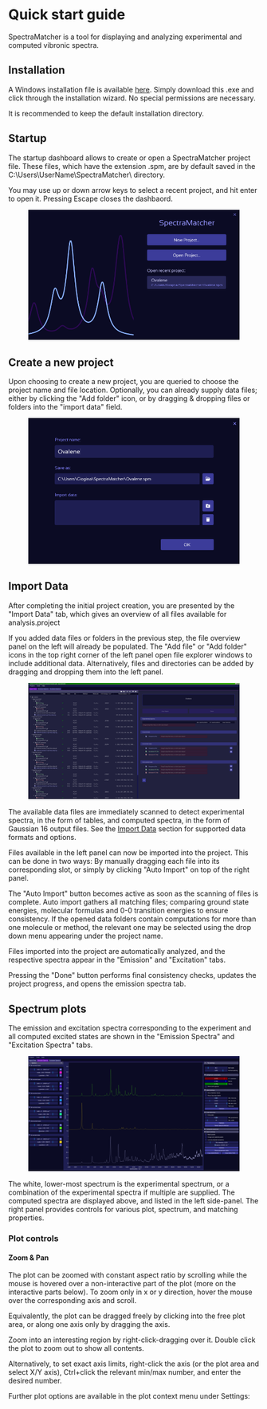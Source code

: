 # Quick start guide

SpectraMatcher is a tool for displaying and analyzing experimental and computed vibronic spectra.

## Installation

A Windows installation file is available [here](../installer/SpectraMatcher-setup.exe). Simply download this .exe and click through the installation wizard. No special permissions are necessary.

It is recommended to keep the default installation directory.

## Startup

The startup dashboard allows to create or open a SpectraMatcher project file. These files, which have the extension .spm, are by default saved in the C:\Users\UserName\SpectraMatcher\ directory.

You may use up or down arrow keys to select a recent project, and hit enter to open it. Pressing Escape closes the dashbaord.

<figure><img src=".gitbook/assets/Dashboard.png" alt=""><figcaption></figcaption></figure>

## Create a new project

Upon choosing to create a new project, you are queried to choose the project name and file location. Optionally, you can already supply data files; either by clicking the "Add folder" icon, or by dragging & dropping files or folders into the "import data" field.

<figure><img src=".gitbook/assets/Create_Project.png" alt=""><figcaption></figcaption></figure>

## Import Data

After completing the initial project creation, you are presented by the "Import Data" tab, which gives an overview of all files available for analysis.project

If you added data files or folders in the previous step, the file overview panel on the left will already be populated. The "Add file" or "Add folder" icons in the top right corner of the left panel open file explorer windows to include additional data. Alternatively, files and directories can be added by dragging and dropping them into the left panel.

<figure><img src=".gitbook/assets/Import_Data.png" alt=""><figcaption></figcaption></figure>

The available data files are immediately scanned to detect experimental spectra, in the form of tables, and computed spectra, in the form of Gaussian 16 output files.
See the [Import Data](File%20explorer.md) section for supported data formats and options.

Files available in the left panel can now be imported into the project. This can be done in two ways:
By manually dragging each file into its corresponding slot, or simply by clicking "Auto Import" on top of the right panel.

The "Auto Import" button becomes active as soon as the scanning of files is complete. Auto import gathers all matching files; comparing ground state energies, molecular formulas and 0-0 transition energies to ensure consistency.
If the opened data folders contain computations for more than one molecule or method, the relevant one may be selected using the drop down menu appearing under the project name.

Files imported into the project are automatically analyzed, and the respective spectra appear in the "Emission" and "Excitation" tabs.

Pressing the "Done" button performs final consistency checks, updates the project progress, and opens the emission spectra tab.

## Spectrum plots

The emission and excitation spectra corresponding to the experiment and all computed excited states are shown in the "Emission Spectra" and "Excitation Spectra" tabs.

<figure><img src=".gitbook/assets/emission_tab.png" alt="SpectraMatcher Emission Spectra overview"><figcaption></figcaption></figure>

The white, lower-most spectrum is the experimental spectrum, or a combination of the experimental spectra if multiple are supplied.
The computed spectra are displayed above, and listed in the left side-panel. The right panel provides controls for various plot, spectrum, and matching properties.

### Plot controls

#### Zoom & Pan
The plot can be zoomed with constant aspect ratio by scrolling while the mouse is hovered over a non-interactive part of the plot (more on the interactive parts below).
To zoom only in x or y direction, hover the mouse over the corresponding axis and scroll.

Equivalently, the plot can be dragged freely by clicking into the free plot area, or along one axis only by dragging the axis.
 
Zoom into an interesting region by right-click-dragging over it. Double click the plot to zoom out to show all contents.

Alternatively, to set exact axis limits, right-click the axis (or the plot area and select X/Y axis), Ctrl+click the relevant min/max number, and enter the desired number.

Further plot options are available in the plot context menu under Settings: 







